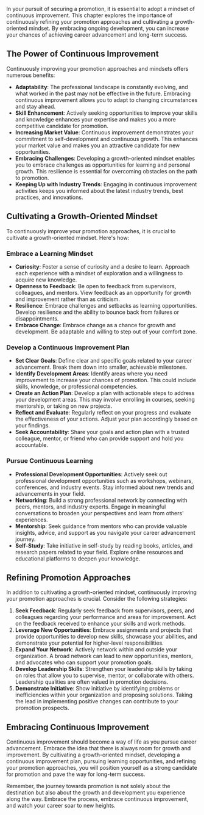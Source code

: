 
In your pursuit of securing a promotion, it is essential to adopt a mindset of continuous improvement. This chapter explores the importance of continuously refining your promotion approaches and cultivating a growth-oriented mindset. By embracing ongoing development, you can increase your chances of achieving career advancement and long-term success.

The Power of Continuous Improvement
-----------------------------------

Continuously improving your promotion approaches and mindsets offers numerous benefits:

* **Adaptability**: The professional landscape is constantly evolving, and what worked in the past may not be effective in the future. Embracing continuous improvement allows you to adapt to changing circumstances and stay ahead.
* **Skill Enhancement**: Actively seeking opportunities to improve your skills and knowledge enhances your expertise and makes you a more competitive candidate for promotion.
* **Increasing Market Value**: Continuous improvement demonstrates your commitment to self-development and continuous growth. This enhances your market value and makes you an attractive candidate for new opportunities.
* **Embracing Challenges**: Developing a growth-oriented mindset enables you to embrace challenges as opportunities for learning and personal growth. This resilience is essential for overcoming obstacles on the path to promotion.
* **Keeping Up with Industry Trends**: Engaging in continuous improvement activities keeps you informed about the latest industry trends, best practices, and innovations.

Cultivating a Growth-Oriented Mindset
-------------------------------------

To continuously improve your promotion approaches, it is crucial to cultivate a growth-oriented mindset. Here's how:

### Embrace a Learning Mindset

* **Curiosity**: Foster a sense of curiosity and a desire to learn. Approach each experience with a mindset of exploration and a willingness to acquire new knowledge.
* **Openness to Feedback**: Be open to feedback from supervisors, colleagues, and mentors. View feedback as an opportunity for growth and improvement rather than as criticism.
* **Resilience**: Embrace challenges and setbacks as learning opportunities. Develop resilience and the ability to bounce back from failures or disappointments.
* **Embrace Change**: Embrace change as a chance for growth and development. Be adaptable and willing to step out of your comfort zone.

### Develop a Continuous Improvement Plan

* **Set Clear Goals**: Define clear and specific goals related to your career advancement. Break them down into smaller, achievable milestones.
* **Identify Development Areas**: Identify areas where you need improvement to increase your chances of promotion. This could include skills, knowledge, or professional competencies.
* **Create an Action Plan**: Develop a plan with actionable steps to address your development areas. This may involve enrolling in courses, seeking mentorship, or taking on new projects.
* **Reflect and Evaluate**: Regularly reflect on your progress and evaluate the effectiveness of your actions. Adjust your plan accordingly based on your findings.
* **Seek Accountability**: Share your goals and action plan with a trusted colleague, mentor, or friend who can provide support and hold you accountable.

### Pursue Continuous Learning

* **Professional Development Opportunities**: Actively seek out professional development opportunities such as workshops, webinars, conferences, and industry events. Stay informed about new trends and advancements in your field.
* **Networking**: Build a strong professional network by connecting with peers, mentors, and industry experts. Engage in meaningful conversations to broaden your perspectives and learn from others' experiences.
* **Mentorship**: Seek guidance from mentors who can provide valuable insights, advice, and support as you navigate your career advancement journey.
* **Self-Study**: Take initiative in self-study by reading books, articles, and research papers related to your field. Explore online resources and educational platforms to deepen your knowledge.

Refining Promotion Approaches
-----------------------------

In addition to cultivating a growth-oriented mindset, continuously improving your promotion approaches is crucial. Consider the following strategies:

1. **Seek Feedback**: Regularly seek feedback from supervisors, peers, and colleagues regarding your performance and areas for improvement. Act on the feedback received to enhance your skills and work methods.
2. **Leverage New Opportunities**: Embrace assignments and projects that provide opportunities to develop new skills, showcase your abilities, and demonstrate your potential for higher-level responsibilities.
3. **Expand Your Network**: Actively network within and outside your organization. A broad network can lead to new opportunities, mentors, and advocates who can support your promotion goals.
4. **Develop Leadership Skills**: Strengthen your leadership skills by taking on roles that allow you to supervise, mentor, or collaborate with others. Leadership qualities are often valued in promotion decisions.
5. **Demonstrate Initiative**: Show initiative by identifying problems or inefficiencies within your organization and proposing solutions. Taking the lead in implementing positive changes can contribute to your promotion prospects.

Embracing Continuous Improvement
--------------------------------

Continuous improvement should become a way of life as you pursue career advancement. Embrace the idea that there is always room for growth and improvement. By cultivating a growth-oriented mindset, developing a continuous improvement plan, pursuing learning opportunities, and refining your promotion approaches, you will position yourself as a strong candidate for promotion and pave the way for long-term success.

Remember, the journey towards promotion is not solely about the destination but also about the growth and development you experience along the way. Embrace the process, embrace continuous improvement, and watch your career soar to new heights.
